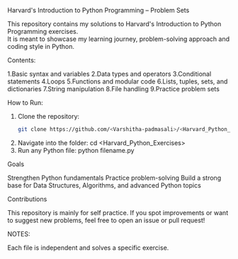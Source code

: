 Harvard's Introduction to Python Programming – Problem Sets

This repository contains my solutions to Harvard's Introduction to Python Programming exercises.  
It is meant to showcase my learning journey, problem-solving approach and coding style in Python.

Contents:

1.Basic syntax and variables
2.Data types and operators
3.Conditional statements 
4.Loops 
5.Functions and modular code
6.Lists, tuples, sets, and dictionaries
7.String manipulation
8.File handling
9.Practice problem sets

How to Run:

1. Clone the repository:
   ```bash
   git clone https://github.com/<Varshitha-padmasali>/<Harvard_Python_Exercises>.git
2. Navigate into the folder:
   cd <Harvard_Python_Exercises>
3. Run any Python file:
   python filename.py
   
Goals

Strengthen Python fundamentals
Practice problem-solving
Build a strong base for Data Structures, Algorithms, and advanced Python topics

Contributions

This repository is mainly for self practice.
If you spot improvements or want to suggest new problems, feel free to open an issue or pull request!

NOTES:

Each file is independent and solves a specific exercise.
